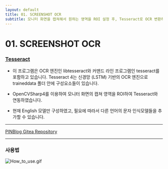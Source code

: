 ```yaml
---
layout: default
title: 01. SCREENSHOT OCR
subtitle: 모니터 화면을 캡쳐해서 원하는 영역을 ROI 설정 후, Tesseract로 OCR 변환하여 문자 출력
---
```


# 01. SCREENSHOT OCR
### [Tesseract](https://github.com/tesseract-ocr/tesseract)
- 이 프로그램은 OCR 엔진인 libtesseract와 커맨드 라인 프로그램인 tesseract를 포함하고 있습니다.
Tesseract 4는 신경망 (LSTM) 기반의 OCR 엔진으로 traineddata 폴더 안에 구성요소들이 있습니다.

- OpenCVSharp4를 이용하여 모니터 화면의 캡쳐 영역을 ROI하여 Tesseract와 연동하였습니다.

- 현재 English 모델만 구성하였고, 필요에 따라서 다른 언어의 문자 인식모델들을 추가할 수 있습니다.

-----


[PINBlog Gitea Repository](https://gitea.pinblog.codes/CBNU/01_ScreenShotOCR)

-----


### 사용법

![How_to_use.gif](assets/img/How_to_use.gif)
